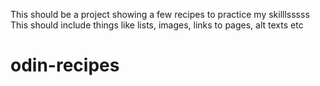 This should be a project showing a few recipes to practice my skilllsssss
This should include things like lists, images, links to pages, alt texts etc 
# odin-recipes
